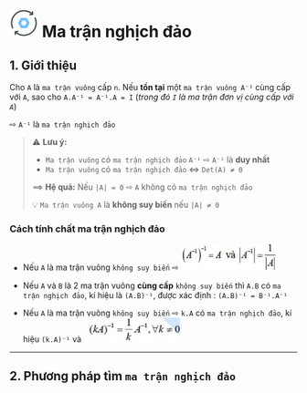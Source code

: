 # ![icons8-sync_settings.png](https://raw.githubusercontent.com/Zenfection/Image/master/2021/03/30-23-31-11-icons8-sync_settings.png) Ma trận nghịch đảo

## 1. Giới thiệu

Cho `A` là `ma trận vuông` cấp `n`. Nếu **tồn tại** một `ma trận vuông A⁻¹` cùng cấp với `A`, sao cho `A.A⁻¹ = A⁻¹.A = I` (*trong đó `I` là ma trận đơn vị cùng cấp với `A`*)

⇨ `A⁻¹` là `ma trận nghịch đảo`

> ⚠️ **Lưu ý:**
> 
> - `Ma trận vuông` có `ma trận nghịch đảo` `A⁻¹` ⇨ `A⁻¹` là **duy nhất**
> - `Ma trận vuông` có `ma trận nghịch đảo` ⇔ `Det(A) ≠ 0`
> 
> ==> **Hệ quả:** Nếu `|A| = 0` ⇨ `A` không có `ma trận nghịch đảo`
> 
> 💡 `Ma trận vuông A` là **không suy biến** nếu `|A| ≠ 0` 

### Cách tính chất ma trận nghịch đảo

- Nếu `A` là ma trận vuông `không suy biến` ⇨ <img title="" src="https://raw.githubusercontent.com/Zenfection/Image/master/2021/03/31-08-47-20-A%CC%89nh%20chu%CC%A3p%20Ma%CC%80n%20hi%CC%80nh%202021-03-31%20lu%CC%81c%2008.47.14.png" alt="Ảnh chụp Màn hình 2021-03-31 lúc 08.47.14.png" width="169">



- Nếu `A` và `B` là 2 ma trận vuông **cùng cấp** `không suy biến`  thì `A.B` có `ma trận nghịch đảo`, kí hiệu là `(A.B)⁻¹`, được xác định : `(A.B)⁻¹ = B⁻¹.A⁻¹`



- Nếu `A` là ma trận vuông `không suy biến` ⇨ `k.A` có `ma trận nghịch đảo`, kí hiệu `(k.A)⁻¹` và <img title="" src="https://raw.githubusercontent.com/Zenfection/Image/master/2021/03/31-08-51-03-A%CC%89nh%20chu%CC%A3p%20Ma%CC%80n%20hi%CC%80nh%202021-03-31%20lu%CC%81c%2008.50.59.png" alt="Ảnh chụp Màn hình 2021-03-31 lúc 08.50.59.png" width="168">

---

## 2. Phương pháp tìm `ma trận nghịch đảo`






